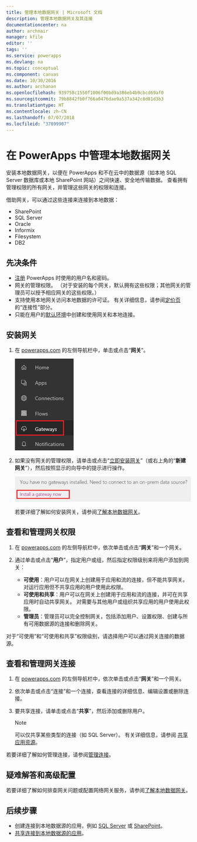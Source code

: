 ```yaml
---
title: 管理本地数据网关 | Microsoft 文档
description: 管理本地数据网关及其连接
documentationcenter: na
author: archnair
manager: kfile
editor: ''
tags: ''
ms.service: powerapps
ms.devlang: na
ms.topic: conceptual
ms.component: canvas
ms.date: 10/30/2016
ms.author: archanan
ms.openlocfilehash: 939758c1550f1006f00bd9a386eb4b9cbcd69af0
ms.sourcegitcommit: 79b8842fb0f766a0476dae9a537a342c8d81d3b3
ms.translationtype: HT
ms.contentlocale: zh-CN
ms.lasthandoff: 07/07/2018
ms.locfileid: "37899907"
---
```

# <a name="manage-an-on-premises-data-gateway-in-powerapps"></a>在 PowerApps 中管理本地数据网关
安装本地数据网关，以便在 PowerApps 和不在云中的数据源（如本地 SQL Server 数据库或本地 SharePoint 网站）之间快速、安全地传输数据。 查看拥有管理权限的所有网关，并管理这些网关的权限和连接。

借助网关，可以通过这些连接来连接到本地数据：

* SharePoint
* SQL Server
* Oracle
* Informix
* Filesystem
* DB2

## <a name="prerequisites"></a>先决条件
* [注册](../signup-for-powerapps.md) PowerApps 时使用的用户名和密码。
* 网关的管理权限。 （对于安装的每个网关，默认拥有这些权限；其他网关的管理员可以授予相应网关的这些权限。）
* 支持使用本地网关访问本地数据的许可证。 有关详细信息，请参阅[定价页](https://powerapps.microsoft.com/pricing/)的“连接性”部分。
* 只能在用户的[默认环境](working-with-environments.md)中创建和使用网关和本地连接。

## <a name="install-a-gateway"></a>安装网关
1. 在 [powerapps.com](https://web.powerapps.com) 的左侧导航栏中，单击或点击“**网关**”。

    ![左侧导航栏中的“网关”](./media/gateway-management/manage-gateway.png)

2. 如果没有网关的管理权限，请单击或点击“[立即安装网关](http://go.microsoft.com/fwlink/?LinkID=820931)”（或右上角的“**新建网关**”），然后按照显示的向导中的提示进行操作。

    ![网关安装](./media/gateway-management/no-gateway-installed.png)

    若要详细了解如何安装网关，请参阅[了解本地数据网关](gateway-reference.md)。

## <a name="view-and-manage-gateway-permissions"></a>查看和管理网关权限
1. 在 [powerapps.com](https://web.powerapps.com) 的左侧导航栏中，依次单击或点击“**网关**”和一个网关。

2. 通过单击或点击“**用户**”，指定用户或组，然后指定权限级别来将用户添加到网关：

   * **可使用**：用户可以在网关上创建用于应用和流的连接，但不能共享网关。 对运行应用但不共享应用的用户使用此权限。
   * **可使用和共享**：用户可以在网关上创建用于应用和流的连接，并可在共享应用时自动共享网关。 对需要与其他用户或组织共享应用的用户使用此权限。
   * **管理员**：管理员可以完全控制网关，包括添加用户、设置权限、创建与所有可用数据源的连接和删除网关。

对于“可使用”和“可使用和共享”权限级别，请选择用户可以通过网关连接的数据源。

## <a name="view-and-manage-gateway-connections"></a>查看和管理网关连接
1. 在 [powerapps.com](https://web.powerapps.com) 的左侧导航栏中，依次单击或点击“**网关**”和一个网关。

2. 依次单击或点击“连接”和一个连接，查看连接的详细信息、编辑设置或删除连接。

3. 要共享连接，请单击或点击“**共享**”，然后添加或删除用户。

    > [!NOTE]
   > 可以仅共享某些类型的连接（如 SQL Server）。 有关详细信息，请参阅 [共享应用资源](share-app-resources.md)。

若要详细了解如何管理连接，请参阅[管理连接](add-manage-connections.md)。

## <a name="troubleshooting-and-advanced-configuration"></a>疑难解答和高级配置
若要详细了解如何排查网关问题或配置网络网关服务，请参阅[了解本地数据网关](gateway-reference.md)。

## <a name="next-steps"></a>后续步骤
* 创建连接到本地数据源的应用，例如 [SQL Server](connections/connection-azure-sqldatabase.md) 或 [SharePoint](connections/connection-sharepoint-online.md)。
* [共享连接到本地数据源的应用](share-app.md)。
